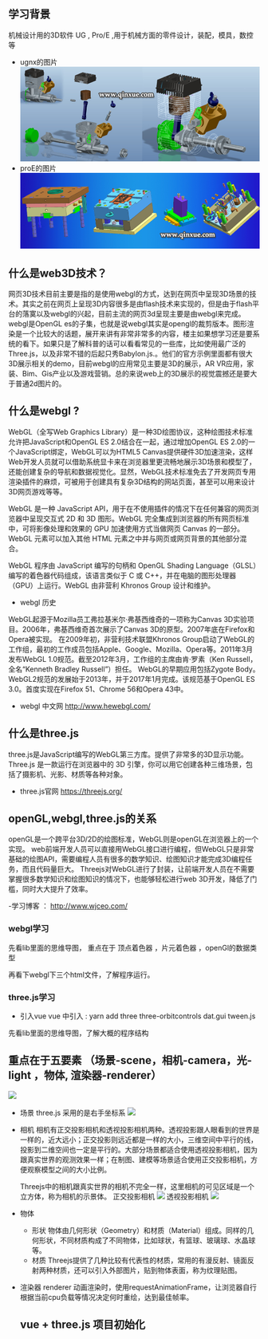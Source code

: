 
## 学习背景
机械设计用的3D软件 UG , Pro/E ,用于机械方面的零件设计，装配，模具，数控等
- ugnx的图片
![](./images/ugnx.jpg) 
- proE的图片
![](./images/proE.jpg) 

## 什么是web3D技术？

网页3D技术目前主要是指的是使用webgl的方式，达到在网页中呈现3D场景的技术。其实之前在网页上呈现3D内容很多是由flash技术来实现的，但是由于flash平台的落寞以及webgl的兴起，目前主流的网页3d呈现主要是由webgl来完成。webgl是OpenGL es的子集，也就是说webgl其实是opengl的裁剪版本。图形渲染是一个比较大的话题，展开来讲有非常非常多的内容，楼主如果想学习还是要系统的看下。如果只是了解科普的话可以看看常见的一些库，比如使用最广泛的Three.js，以及非常不错的后起只秀Babylon.js.。他们的官方示例里面都有很大3D展示相关的demo，目前webgl的应用常见主要是3D的展示，AR VR应用，家装、Bim、Gis产业以及游戏营销。总的来说web上的3D展示的视觉震撼还是要大于普通2d图片的。

## 什么是webgl ?

WebGL（全写Web Graphics Library）是一种3D绘图协议，这种绘图技术标准允许把JavaScript和OpenGL ES 2.0结合在一起，通过增加OpenGL ES 2.0的一个JavaScript绑定，WebGL可以为HTML5 Canvas提供硬件3D加速渲染，这样Web开发人员就可以借助系统显卡来在浏览器里更流畅地展示3D场景和模型了，还能创建复杂的导航和数据视觉化。显然，WebGL技术标准免去了开发网页专用渲染插件的麻烦，可被用于创建具有复杂3D结构的网站页面，甚至可以用来设计3D网页游戏等等。

WebGL 是一种 JavaScript API，用于在不使用插件的情况下在任何兼容的网页浏览器中呈现交互式 2D 和 3D 图形。WebGL 完全集成到浏览器的所有网页标准中，可将影像处理和效果的 GPU 加速使用方式当做网页 Canvas 的一部分。WebGL 元素可以加入其他 HTML 元素之中并与网页或网页背景的其他部分混合。

WebGL 程序由 JavaScript 编写的句柄和 OpenGL Shading Language（GLSL）编写的着色器代码组成，该语言类似于 C 或 C++，并在电脑的图形处理器（GPU）上运行。WebGL 由非营利 Khronos Group 设计和维护。

- webgl 历史

WebGL起源于Mozilla员工弗拉基米尔·弗基西维奇的一项称为Canvas 3D实验项目。2006年，弗基西维奇首次展示了Canvas 3D的原型。2007年底在Firefox和Opera被实现。
在2009年初，非营利技术联盟Khronos Group启动了WebGL的工作组，最初的工作成员包括Apple、Google、Mozilla、Opera等。2011年3月发布WebGL 1.0规范。截至2012年3月，工作组的主席由肯·罗素（Ken Russell，全名“Kenneth Bradley Russell”）担任。
WebGL的早期应用包括Zygote Body。
WebGL2规范的发展始于2013年，并于2017年1月完成。该规范基于OpenGL ES 3.0。首度实现在Firefox 51、Chrome 56和Opera 43中。

- webgl 中文网 http://www.hewebgl.com/


## 什么是three.js
three.js是JavaScript编写的WebGL第三方库。提供了非常多的3D显示功能。Three.js 是一款运行在浏览器中的 3D 引擎，你可以用它创建各种三维场景，包括了摄影机、光影、材质等各种对象。

- three.js官网 https://threejs.org/

## openGL,webgl,three.js的关系
openGL是一个跨平台3D/2D的绘图标准，WebGL则是openGL在浏览器上的一个实现。
web前端开发人员可以直接用WebGL接口进行编程，但WebGL只是非常基础的绘图API，需要编程人员有很多的数学知识、绘图知识才能完成3D编程任务，而且代码量巨大。
Threejs对WebGL进行了封装，让前端开发人员在不需要掌握很多数学知识和绘图知识的情况下，也能够轻松进行web 3D开发，降低了门槛，同时大大提升了效率。


-学习博客 ： http://www.wjceo.com/


### webgl学习
 先看lib里面的思维导图， 重点在于 顶点着色器 ，片元着色器 ，openGl的数据类型

 再看下webgl下三个html文件，了解程序运行。


 ### three.js学习
 - 引入vue
 vue 中引入 : yarn add three three-orbitcontrols dat.gui tween.js

 先看lib里面的思维导图，了解大概的程序结构

 ## 重点在于五要素 （场景-scene，相机-camera，光-light ，物体, 渲染器-renderer）
  ![](./three基本组成.png)
 
 - 场景
   three.js 采用的是右手坐标系
   ![](./坐标系.png) 


 - 相机
   相机有正交投影相机和透视投影相机两种。透视投影跟人眼看到的世界是一样的，近大远小；正交投影则远近都是一样的大小，三维空间中平行的线，投影到二维空间也一定是平行的。大部分场景都适合使用透视投影相机，因为跟真实世界的观测效果一样；在制图、建模等场景适合使用正交投影相机，方便观察模型之间的大小比例。

   Threejs中的相机跟真实世界的相机不完全一样，这里相机的可见区域是一个立方体，称为相机的示景体。
   正交投影相机
     ![](正交投影相机.png)
   透视投影相机
     ![](透视相机.png)

 - 物体
   - 形状
   物体由几何形状（Geometry）和材质（Material）组成。同样的几何形状，不同材质构成了不同物体，比如球状，有篮球、玻璃球、水晶球等。
   - 材质
   Threejs提供了几种比较有代表性的材质，常用的有漫反射、镜面反射两种材质，还可以引入外部图片，贴到物体表面，称为纹理贴图。

 - 渲染器
   renderer
   动画渲染时，使用requestAnimationFrame，让浏览器自行根据当前cpu负载等情况决定何时重绘，达到最佳帧率。

   ## vue + three.js 项目初始化

   









 

















